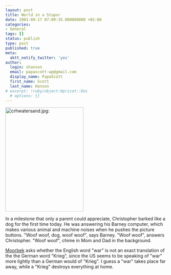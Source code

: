 ```yaml
---
layout: post
title: World in a Stupor
date: 2001-09-17 07:09:35.000000000 +02:00
categories:
- General
tags: []
status: publish
type: post
published: true
meta:
  aktt_notify_twitter: 'yes'
author:
  login: shanson
  email: papascott-wp@gmail.com
  display_name: PapaScott
  first_name: Scott
  last_name: Hanson
# excerpt: !ruby/object:Hpricot::Doc
  # options: {}
---
```

<p><img src="http://www.papascott.de/wordpress/wp-content/uploads/2001/09/crhwatersand.jpg" height="325" width="244" border="0" alt="crhwatersand.jpg: " /></p>
<p>In a milestone that only a parent could appreciate, Christopher barked like a dog for the first time today. He was answering his Barney computer, which makes various animal and machine noises when he pushes the picture buttons. "Woof woof, dog, woof woof", says Barney. "Woof woof", answers Christopher. "Woof woof", chime in Mom and Dad in the background.</p>
<p><a href="http://moorbek.weblogs.com/2001/09/15">Moorbek</a> asks whether the English word "war" is not an exact translation of the the German word "Krieg", since the US seems to be speaking of "war" more lightly than a German would of "Krieg". I guess a "war" takes place far away, while a "Krieg" destroys everything at home.</p>
